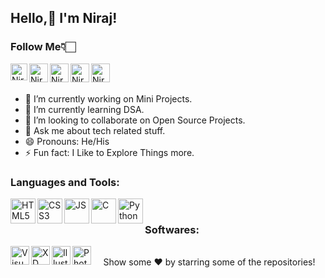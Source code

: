 
## Hello,👋 I'm Niraj!


### Follow Me👇🏻

<a href="https://www.linkedin.com/in/nirajbambharoliya">
<img align="left" alt="Nirajbx LinkedIn" width="27px" src="https://cdn.jsdelivr.net/npm/simple-icons@v3/icons/linkedin.svg" /></a>


<a href="https://www.behance.net/nirajbx">
<img align="left" alt="Nirajbx Behance" width="30px" src="https://cdn.jsdelivr.net/npm/simple-icons@3.13.0/icons/behance.svg" /></a>


<a href="https://www.instagram.com/nirajbx/">
<img align="left" alt="Nirajbx Instagram" width="30px" src="https://cdn.jsdelivr.net/npm/simple-icons@3.13.0/icons/instagram.svg" /></a>


<a href="https://twitter.com/nirajbx">
<img align="left" alt="Nirajbx Twitter" width="30px" src="https://cdn.jsdelivr.net/npm/simple-icons@3.13.0/icons/twitter.svg" /></a>

<a href="https://leetcode.com/nirajbx/">
<img align="left" alt="Nirajbx LeetCode" width="30px" src="https://cdn.jsdelivr.net/npm/simple-icons@3.13.0/icons/leetcode.svg" /></a>
<br>
<br>
 
 <div>

- 🔭 I’m currently working on Mini Projects.
- 🌱 I’m currently learning DSA.
- 👯 I’m looking to collaborate on Open Source Projects.
- 💬 Ask me about tech related stuff.
- 😄 Pronouns: He/His
- ⚡ Fun fact: I Like to Explore Things more.
 </div>


### Languages and Tools:


<a href="https://www.w3schools.com/html/" target="_blank"><img align="left" alt="HTML5" width="40px" src="https://img.icons8.com/color/344/html-5--v1.png" /></a>

<a href="https://www.w3schools.com/css/" target="_blank"><img align="left" alt="CSS3" width="40px" src="https://img.icons8.com/color/344/css3.png" /></a>

<a href="https://www.w3schools.com/js/" target="_blank"><img align="left" alt="JS" width="40px" src="https://img.icons8.com/color/344/javascript--v1.png" /></a>

<a href="https://nodejs.org/en/" target="_blank"> <img align="left" alt="C" width="40px" src="https://img.icons8.com/fluency/344/node-js.png"/> </a>

<!-- <a href="https://www.mongodb.com/" target="_blank"> <img align="left" alt="git" width="40px" src="https://img.icons8.com/external-tal-revivo-shadow-tal-revivo/344/external-mongodb-a-cross-platform-document-oriented-database-program-logo-shadow-tal-revivo.png"/></a> -->
 
 <a href="https://www.python.org/" target="_blank"> <img align="left" alt="Python" width="40px" src="https://img.icons8.com/color/344/python--v1.png"/> </a>
 <br>

  
### Softwares:

<img align="left" alt="Visual Studio Code" width="30px" src="https://img.icons8.com/color/344/visual-studio-code-2019.png"/>
 
<img align="left" alt="XD" width="30px" src="https://img.icons8.com/color/344/figma--v1.png"/>
 
<img align="left" alt="Illustrator" width="30px" src="https://img.icons8.com/color/344/adobe-illustrator--v1.png"/>
 
<img align="left" alt="Photoshop" width="30px" src="https://img.icons8.com/color/344/adobe-photoshop--v1.png"/>
<br>
<div align="center">
Show some ❤️ by starring some of the repositories!
</div>
